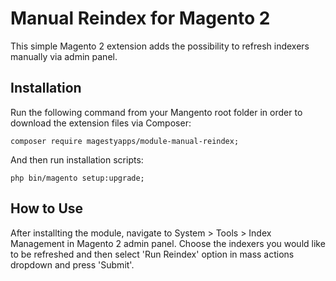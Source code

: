# Manual Reindex for Magento 2
This simple Magento 2 extension adds the possibility to refresh indexers manually via admin panel.

## Installation
Run the following command from your Mangento root folder in order to download the extension files via Composer:
```
composer require magestyapps/module-manual-reindex;
```
And then run installation scripts:
```
php bin/magento setup:upgrade;
```
## How to Use
After installting the module, navigate to System > Tools > Index Management in Magento 2 admin panel. Choose the indexers you would like to be refreshed and then select 'Run Reindex' option in mass actions dropdown and press 'Submit'.
